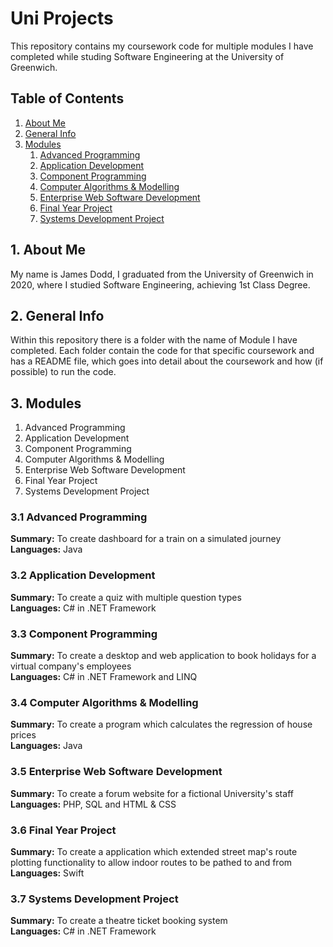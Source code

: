 # Uni Projects

This repository contains my coursework code for multiple modules I have completed while studing Software Engineering at the University of Greenwich.  


## Table of Contents
1. [About Me](#1-about-me)
2. [General Info](#2-general-info)
3. [Modules](#3-modules)
    1. [Advanced Programming](#3-modules)
    2. [Application Development](#3-modules)
    3. [Component Programming](#3-modules)
    4. [Computer Algorithms & Modelling](#3-modules)
    5. [Enterprise Web Software Development](#3-modules)
    6. [Final Year Project](#3-modules)
    7. [Systems Development Project](#3-modules)


## 1. About Me
My name is James Dodd, I graduated from the University of Greenwich in 2020, where I studied Software Engineering, achieving 1st Class Degree.


## 2. General Info
Within this repository there is a folder with the name of Module I have completed.  Each folder contain the code for that specific coursework and has a README file, which goes into detail about the coursework and how (if possible) to run the code.  


## 3. Modules
1. Advanced Programming
2. Application Development
3. Component Programming
4. Computer Algorithms & Modelling
5. Enterprise Web Software Development
6. Final Year Project
7. Systems Development Project


### 3.1 Advanced Programming
__Summary:__ To create dashboard for a train on a simulated journey <br />
__Languages:__ Java


### 3.2 Application Development
__Summary:__ To create a quiz with multiple question types <br />
__Languages:__ C# in .NET Framework


### 3.3 Component Programming
__Summary:__ To create a desktop and web application to book holidays for a virtual company's employees <br />
__Languages:__ C# in .NET Framework and LINQ


### 3.4 Computer Algorithms & Modelling
__Summary:__ To create a program which calculates the regression of house prices <br />
__Languages:__ Java


### 3.5 Enterprise Web Software Development
__Summary:__ To create a forum website for a fictional University's staff <br />
__Languages:__ PHP, SQL and HTML & CSS


### 3.6 Final Year Project
__Summary:__ To create a application which extended street map's route plotting functionality to allow indoor routes to be pathed to and from <br />
__Languages:__ Swift


### 3.7 Systems Development Project
__Summary:__ To create a theatre ticket booking system <br />
__Languages:__ C# in .NET Framework
